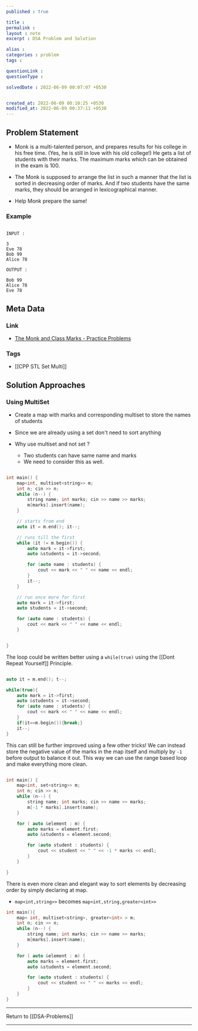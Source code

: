 ```yaml
---
published : true

title : 
permalink : 
layout : note
excerpt : DSA Problem and Solution

alias : 
categories : problem
tags : 

questionLink : 
questionType : 

solvedDate : 2022-06-09 00:07:07 +0530


created_at: 2022-06-09 00:10:25 +0530
modified_at: 2022-06-09 00:37:11 +0530
---
```


## Problem Statement

- Monk is a multi-talented person, and prepares results for his college in his free time. (Yes, he is still in love with his old college!) He gets a list of students with their marks. The maximum marks which can be obtained in the exam is 100.

- The Monk is supposed to arrange the list in such a manner that the list is sorted in decreasing order of marks. And if two students have the same marks, they should be arranged in lexicographical manner.

- Help Monk prepare the same!

### Example

```

INPUT : 

3
Eve 78
Bob 99
Alice 78

OUTPUT : 

Bob 99
Alice 78
Eve 78

```

## Meta Data

### Link 

- [The Monk and Class Marks - Practice Problems](https://www.hackerearth.com/problem/algorithm/the-monk-and-class-marks/)

### Tags 

- [[CPP STL Set Multi]]

## Solution Approaches

### Using  MultiSet

- Create a map with marks and corresponding multiset to store the names of students
- Since we are already using a set don't need to sort anything

- Why use multiset and not set ?
	- Two students can have same name and marks
	- We need to consider this as well.

```cpp

int main() {
	map<int, multiset<string>> m;
	int n; cin >> n;
	while (n--) {
		string name; int marks; cin >> name >> marks;
		m[marks].insert(name);
	}

	// starts from end
	auto it = m.end(); it--;

	// runs till the first
	while (it != m.begin()) {
		auto mark = it->first;
		auto &students = it->second;

		for (auto name : students) {
			cout << mark << " " << name << endl;
		}
		it--;
	}

	// run once more for first
	auto mark = it->first;
	auto students = it->second;

	for (auto name : students) {
		cout << mark << " " << name << endl;
	}


}


```

The loop could be written better using a `while(true)` using the [[Dont Repeat Yourself]] Principle.

```cpp

auto it = m.end(); t--;

while(true){
	auto mark = it->first;
	auto &students = it->second;
	for (auto name : students) {
		cout << mark << " " << name << endl;
	}
	if(it==m.begin()){break;}	
	it--;
}


```

This can still be further improved using a few other tricks! We can instead store the negative value of the marks in the map itself and multiply by `-1` before output to balance it out. This way we can use the range based loop and make everything more clean.


```cpp

int main() {
	map<int, set<string>> m;
	int n; cin >> n;
	while (n--) {
		string name; int marks; cin >> name >> marks;
		m[-1 * marks].insert(name);
	}

	for ( auto &element : m) {
		auto marks = element.first;
		auto &students = element.second;

		for (auto student : students) {
			cout << student << " " << -1 * marks << endl;
		}
	}

}

```

There is even more clean and elegant way to sort elements by decreasing order by simply declaring at map.
- `map<int,string>>` becomes `map<int,string,greater<int>>`

```cpp
int main(){
	map< int, multiset<string>, greater<int> > m;
	int n; cin >> n;
	while (n--) {
		string name; int marks; cin >> name >> marks;
		m[marks].insert(name);
	}

	for ( auto &element : m) {
		auto marks = element.first;
		auto &students = element.second;

		for (auto student : students) {
			cout << student << " " << marks << endl;
		}
	}
}
```

---

Return to [[DSA-Problems]]

---
